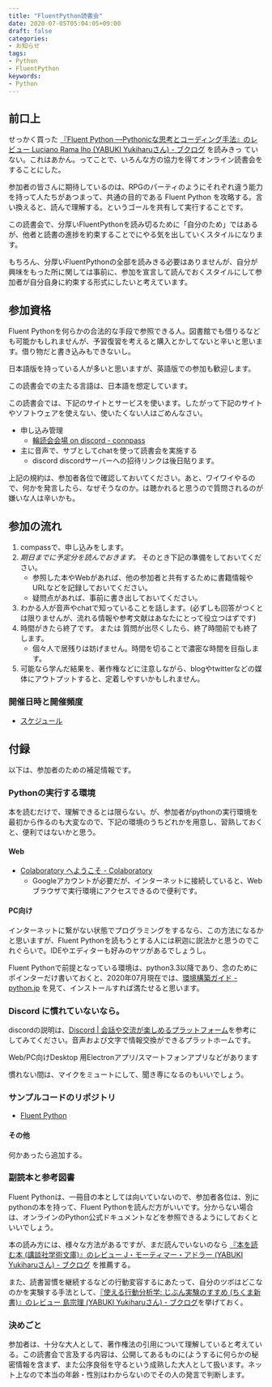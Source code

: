 ```yaml
---
title: "FluentPython読書会"
date: 2020-07-05T05:04:05+09:00
draft: false
categories:
- お知らせ
tags:
- Python
- FluentPython
keywords:
- Python
---
```


## 前口上

せっかく買った [『Fluent Python ―Pythonicな思考とコーディング手法』のレビュー Luciano Rama lho (YABUKI Yukiharuさん) - ブクログ](https://booklog.jp/users/yyabuki/archives/1/4873118174) を読みきっ ていない。これはあかん。ってことで、いろんな方の協力を得てオンライン読書会をすることにした。

参加者の皆さんに期待しているのは、RPGのパーティのようにそれぞれ違う能力を持って人たちがあつまって、共通の目的である Fluent Python を攻略する。言い換えると、読んで理解する。というゴールを共有して実行することです。


この読書会で、分厚いFluentPythonを読み切るために「自分のため」ではあるが、他者と読書の進捗を約束することでにやる気を出していくスタイルになります。

もちろん、分厚いFluentPythonの全部を読みきる必要はありませんが、自分が興味をもった所に関しては事前に、参加を宣言して読んでおくスタイルにして参加者が自分自身に約束する形式にしたいと考えています。


## 参加資格

Fluent Pythonを何らかの合法的な手段で参照できる人。図書館でも借りるなども可能かもしれませんが、予習復習を考えると購入とかしてないと辛いと思います。借り物だと書き込みもできないし。

日本語版を持っている人が多いと思いますが、英語版での参加も歓迎します。

この読書会での主たる言語は、日本語を想定しています。

この読書会では、下記のサイトとサービスを使います。したがって下記のサイトやソフトウェアを使えない、使いたくない人はごめんなさい。

- 申し込み管理
    - [輪読会会場 on discord - connpass](https://book-club.connpass.com/)
- 主に音声で、サブとしてchatを使って読書会を実施する
    - discord discordサーバーへの招待リンクは後日貼ります。

上記の規約は、参加者各位で確認しておいてください。あと、ワイワイやるので、何かを発言したら、なぜそうなのか。は聴かれると思うので質問されるのが嫌いな人は辛いかも。

## 参加の流れ

1. compassで、申し込みをします。
1. _期日までに予定分を読んでおきます。_ そのとき下記の準備をしておいてください。
    - 参照した本やWebがあれば、他の参加者と共有するために書籍情報やURLなどを記録しておいてください。
    - 疑問点があれば、事前に書き出しておいてください。
1. わかる人が音声やchatで知っていることを話します。(必ずしも回答がつくとは限りませんが、流れる情報や参考文献はあなたにとって役立つはずです)
1. 時間がきたら終了です。 または 質問が出尽くしたら、終了時間前でも終了します。
    - 個々人で居残りは妨げません。時間を切ることで濃密な時間を目指します。
1. 可能なら学んだ結果を、著作権などに注意しながら、blogやtwitterなどの媒体にアウトプットすると、定着しやすいかもしれません。

### 開催日時と開催頻度

- [スケジュール](./fluentpython-schdule/)

## 付録

以下は、参加者のための補足情報です。

### Pythonの実行する環境

本を読むだけで、理解できるとは限らない。が、参加者がpythonの実行環境を最初から作るのも大変なので、下記の環境のうちどれかを用意し、習熟しておくと、便利ではないかと思う。

#### Web

- [Colaboratory へようこそ - Colaboratory](https://colab.research.google.com/notebooks/welcome.ipynb?hl=ja)
    - Googleアカウントが必要だが、インターネットに接続していると、Webブラウザで実行環境にアクセスできるので便利です。

#### PC向け

インターネットに繋がない状態でプログラミングをするなら、この方法になるかと思いますが、Fluent Pythonを読もうとする人には釈迦に説法かと思うのでこれぐらいで。IDEやエディターも好みのヤツがあるでしょうし。

Fluent Pythonで前提となっている環境は、python3.3以降であり、念のためにポインターだけ書いておくと、2020年07月現在では、[環境構築ガイド - python.jp](https://www.python.jp/install/install.html) を見て、インストールすれば満たせると思います。

### Discord に慣れていないなら。

discordの説明は、[Discord | 会話や交流が楽しめるプラットフォーム](https://discord.com/new)を参考にしてみてください。音声および文字で情報交換ができるプラットホームです。

Web/PC向けDesktop 用Electronアプリ/スマートフォンアプリなどがあります

慣れない間は、マイクをミュートにして、聞き専になるのもいいでしょう。

### サンプルコードのリポジトリ

- [Fluent Python](https://github.com/fluentpython)

#### その他

何かあったら追加する。

### 副読本と参考図書

Fluent Pythonは、一冊目の本としては向いていないので、参加者各位は、別にpythonの本を持って、Fluent Pythonを読んだ方がいいです。分からない場合は、オンラインのPython公式ドキュメントなどを参照できるようにしておくといいでしょう。

本の読み方には、様々な方法があるですが、まだ読んでいないのなら [『本を読む本 (講談社学術文庫)』のレビュー J・モーティマー・アドラー (YABUKI Yukiharuさん) - ブクログ](https://booklog.jp/users/yyabuki/archives/1/4061592998)
を推薦する。

また、読書習慣を継続するなどの行動変容するにあたって、自分のツボはどこなのかを実験する手法として、[『使える行動分析学: じぶん実験のすすめ (ちくま新書)』のレビュー 島宗理 (YABUKI Yukiharuさん) - ブクログ](https://booklog.jp/users/yyabuki/archives/1/4480067728)を挙げておく。

### 決めごと

参加者は、十分な大人として、著作権法の引用について理解していると考えている。この読書会で言及する内容は、公開してあるものに(ようするに何らかの秘密情報を含まず、また公序良俗を守るという成熟した大人として扱います。ネット上なので本当の年齢・性別はわからないのでその人の発言で判断します。
